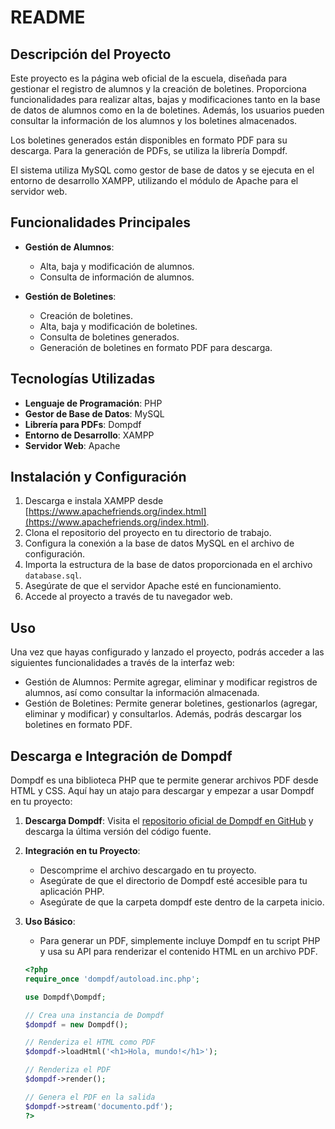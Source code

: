 # README

## Descripción del Proyecto

Este proyecto es la página web oficial de la escuela, diseñada para gestionar el registro de alumnos y la creación de boletines. Proporciona funcionalidades para realizar altas, bajas y modificaciones tanto en la base de datos de alumnos como en la de boletines. Además, los usuarios pueden consultar la información de los alumnos y los boletines almacenados.

Los boletines generados están disponibles en formato PDF para su descarga. Para la generación de PDFs, se utiliza la librería Dompdf.

El sistema utiliza MySQL como gestor de base de datos y se ejecuta en el entorno de desarrollo XAMPP, utilizando el módulo de Apache para el servidor web.

## Funcionalidades Principales

- **Gestión de Alumnos**:
  - Alta, baja y modificación de alumnos.
  - Consulta de información de alumnos.

- **Gestión de Boletines**:
  - Creación de boletines.
  - Alta, baja y modificación de boletines.
  - Consulta de boletines generados.
  - Generación de boletines en formato PDF para descarga.

## Tecnologías Utilizadas

- **Lenguaje de Programación**: PHP
- **Gestor de Base de Datos**: MySQL
- **Librería para PDFs**: Dompdf
- **Entorno de Desarrollo**: XAMPP
- **Servidor Web**: Apache

## Instalación y Configuración

1. Descarga e instala XAMPP desde [https://www.apachefriends.org/index.html](https://www.apachefriends.org/index.html).
2. Clona el repositorio del proyecto en tu directorio de trabajo.
3. Configura la conexión a la base de datos MySQL en el archivo de configuración.
4. Importa la estructura de la base de datos proporcionada en el archivo `database.sql`.
5. Asegúrate de que el servidor Apache esté en funcionamiento.
6. Accede al proyecto a través de tu navegador web.

## Uso

Una vez que hayas configurado y lanzado el proyecto, podrás acceder a las siguientes funcionalidades a través de la interfaz web:

- Gestión de Alumnos: Permite agregar, eliminar y modificar registros de alumnos, así como consultar la información almacenada.
- Gestión de Boletines: Permite generar boletines, gestionarlos (agregar, eliminar y modificar) y consultarlos. Además, podrás descargar los boletines en formato PDF.

## Descarga e Integración de Dompdf

Dompdf es una biblioteca PHP que te permite generar archivos PDF desde HTML y CSS. Aquí hay un atajo para descargar y empezar a usar Dompdf en tu proyecto:

1. **Descarga Dompdf**: Visita el [repositorio oficial de Dompdf en GitHub](https://github.com/dompdf/dompdf) y descarga la última versión del código fuente.

2. **Integración en tu Proyecto**:
   - Descomprime el archivo descargado en tu proyecto.
   - Asegúrate de que el directorio de Dompdf esté accesible para tu aplicación PHP.
   - Asegúrate de que la carpeta dompdf este dentro de la carpeta inicio.

3. **Uso Básico**:
   - Para generar un PDF, simplemente incluye Dompdf en tu script PHP y usa su API para renderizar el contenido HTML en un archivo PDF.

   ```php
   <?php
   require_once 'dompdf/autoload.inc.php';

   use Dompdf\Dompdf;

   // Crea una instancia de Dompdf
   $dompdf = new Dompdf();

   // Renderiza el HTML como PDF
   $dompdf->loadHtml('<h1>Hola, mundo!</h1>');

   // Renderiza el PDF
   $dompdf->render();

   // Genera el PDF en la salida
   $dompdf->stream('documento.pdf');
   ?>
